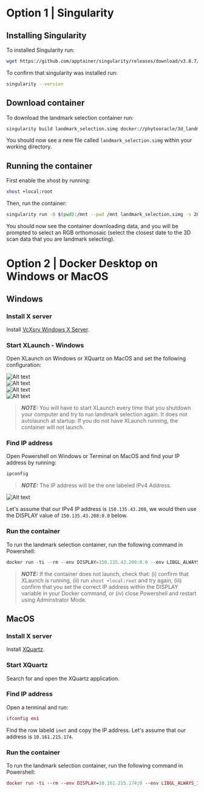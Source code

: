 # Option 1 | Singularity

## Installing Singularity
To installed Singularity run:

```bash
wget https://github.com/apptainer/singularity/releases/download/v3.8.7/singularity-container_3.8.7_amd64.deb && sudo apt install ./singularity-container_3.8.7_amd64.deb
```

To confirm that singularity was installed run:

```bash
singularity --version
```

## Download container
To download the landmark selection container run:

```bash
singularity build landmark_selection.simg docker://phytooracle/3d_landmark_selection:latest
```

You should now see a new file called ```landmark_selection.simg``` within your working directory.

## Running the container
First enable the xhost by running: 

```bash
xhost +local:root
```

Then, run the container:

```bash
singularity run -B $(pwd):/mnt --pwd /mnt landmark_selection.simg -s 2022-02-11__19-59-49-338_lettuce -S 13 -p lettuce -a
```

You should now see the container downloading data, and you will be prompted to select an RGB orthomosaic (select the closest date to the 3D scan data that you are landmark selecting).

# Option 2 | Docker Desktop on Windows or MacOS

## Windows

### Install X server

Install [VcXsrv Windows X Server](https://sourceforge.net/projects/vcxsrv/files/latest/download).

### Start XLaunch - Windows
Open XLaunch on Windows or XQuartz on MacOS and set the following configuration:

![Alt text](figs/config1.png?raw=true "Title") <br/>
![Alt text](figs/config2.png?raw=true "Title") <br/>
![Alt text](figs/config3_up.png?raw=true "Title") <br/>
![Alt text](figs/config4.png?raw=true "Title") <br/>

> **_NOTE:_** You will have to start XLaunch every time that you shutdown your computer and try to run landmark selection again. It does not autolaunch at startup. If you do not have XLaunch running, the container will not launch.

### Find IP address

Open Powershell on Windows or Terminal on MacOS and find your IP address by running:

```powershell
ipconfig
```

> **_NOTE:_** The IP address will be the one labeled IPv4 Address.

![Alt text](figs/ip.png?raw=true "Title") <br/>

Let's assume that our IPv4 IP address is ```150.135.43.208```, we would then use the DISPLAY value of ```150.135.43.208:0.0``` below.

### Run the container
To run the landmark selection container, run the following command in Powershell:

```powershell
docker run -ti --rm --env DISPLAY=150.135.43.208:0.0 --env LIBGL_ALWAYS_INDIRECT=0 phytooracle/3d_landmark_selection -s 2022-02-11__19-59-49-338_lettuce -S 13 -p lettuce -a
```

> **_NOTE:_** If the container does not launch, check that: (i) confirm that XLaunch is running, (ii) run ```xhost +local:root``` and try again, (iii) confirm that you set the correct IP address within the DISPLAY variable in your Docker command, or (iv) close Powershell and restart using Adminstrator Mode.

## MacOS

### Install X server

Install [XQuartz](https://github.com/XQuartz/XQuartz/releases/download/XQuartz-2.8.5/XQuartz-2.8.5.pkg).

### Start XQuartz
Search for and open the XQuartz application.

### Find IP address

Open a terminal and run:

```mac
ifconfig en1
```

Find the row labeld ```inet``` and copy the IP address. Let's assume that our address is ```10.161.215.174```.

### Run the container
To run the landmark selection container, run the following command in Powershell:

```mac
docker run -ti --rm --env DISPLAY=10.161.215.174:0 --env LIBGL_ALWAYS_INDIRECT=0 phytooracle/3d_landmark_selection -s 2022-02-11__19-59-49-338_lettuce -S 13 -p lettuce -a
```